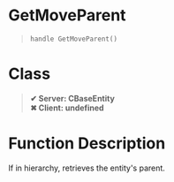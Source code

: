 # GetMoveParent
> `handle GetMoveParent()`
# Class
> __✔ Server: CBaseEntity__  
> __✖ Client: undefined__  
# Function Description
If in hierarchy, retrieves the entity's parent.
